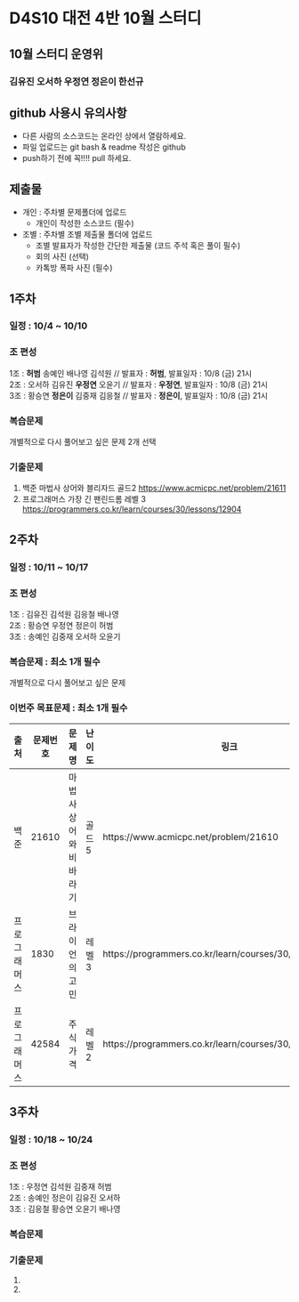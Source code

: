 # D4S10 대전 4반 10월 스터디 

## 10월 스터디 운영위
### 김유진 오서하 우정연 정은이 한선규

## github 사용시 유의사항
* 다른 사람의 소스코드는 온라인 상에서 열람하세요.
* 파일 업로드는 git bash & readme 작성은 github
* push하기 전에 꼭!!!! pull 하세요. 

## 제출물
* 개인 : 주차별 문제폴더에 업로드
  * 개인이 작성한 소스코드 (필수)
* 조별 : 주차별 조별 제출물 폴더에 업로드
  * 조별 발표자가 작성한 간단한 제출물 (코드 주석 혹은 풀이 필수)
  * 회의 사진 (선택)
  * 카톡방 폭파 사진 (필수)

## 1주차
### 일정 : 10/4 ~ 10/10
### 조 편성
1조 : **허범** 송예인 배나영 김석원 // 발표자 : **허범**, 발표일자 : 10/8 (금) 21시  
2조 : 오서하 김유진 **우정연** 오윤기 // 발표자 : **우정연**, 발표일자 : 10/8 (금) 21시  
3조 : 황승연 **정은이** 김중재 김응철 // 발표자 : **정은이**, 발표일자 : 10/8 (금) 21시  

### 복습문제
개별적으로 다시 풀어보고 싶은 문제 2개 선택  

### 기출문제
1. 백준 마법사 상어와 블리자드 골드2 https://www.acmicpc.net/problem/21611
2. 프로그래머스 가장 긴 팬린드롬 레벨 3 https://programmers.co.kr/learn/courses/30/lessons/12904

## 2주차
### 일정 : 10/11 ~ 10/17
### 조 편성
1조 : 김유진 김석원 김응철 배나영  
2조 : 황승연 우정연 정은이 허범  
3조 : 송예인 김중재 오서하 오윤기  

### 복습문제 : 최소 1개 필수
개별적으로 다시 풀어보고 싶은 문제

### 이번주 목표문제 : 최소 1개 필수
<table>
  <thead><tr>
    <th> 출처 </th>
    <th> 문제번호 </th>
    <th> 문제명 </th>
    <th> 난이도 </th>
    <th> 링크 </th>
    </tr>
  </thead>
  <tbody>
  <tr>
    <td> 백준 </td>
    <td> 21610 </td>
    <td> 마법사 상어와 비바라기 </td>
    <td> 골드 5 </td>
    <td> https://www.acmicpc.net/problem/21610 </td>
  </tr>
  <tr>
    <td> 프로그래머스 </td>
    <td> 1830 </td>
    <td> 브라이언의 고민 </td>
    <td> 레벨 3 </td>
    <td> https://programmers.co.kr/learn/courses/30/lessons/1830 </td>
  </tr>
  <tr>
    <td> 프로그래머스 </td>
    <td> 42584 </td>
    <td> 주식가격 </td>
    <td> 레벨 2 </td>
    <td> https://programmers.co.kr/learn/courses/30/lessons/42584 </td>
  </tr>
     </tbody>
</table>

## 3주차
### 일정 : 10/18 ~ 10/24
### 조 편성
1조 : 우정연 김석원 김중재 허범  
2조 : 송예인 정은이 김유진 오서하  
3조 : 김응철 황승연 오윤기 배나영  

### 복습문제

### 기출문제  
1.   
2.   
